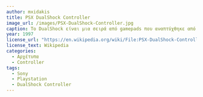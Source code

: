 ```yaml
---
author: mxidakis
title: PSX DualShock Controller 
image_url: /images/PSX-DualShock-Controller.jpg
caption: Το DualShock είναι μια σειρά από gamepads που αναπτύχθηκε από την Sony Interactive Entertainment για την οικογένεια των κονσολών βιντεοπαιχνιδιών PlayStation. Είναι γνωστό για τη δόνηση και τα αναλογικά χειριστήρια. Αρχικά κυκλοφόρησε ως δευτερογενής περιφερειακή συσκευή για την πρώτη κονσόλα PlayStation. Το πακέτο της κονσόλας ανανεώθηκς για να συμπεριλάβει το DualShock και να καταργήσει σταδιακά το αρχικό χειριστήριο PlayStation και το Dual Analog Controller. Το DualShock είναι το gamepad με τις μεγαλύτερες πωλήσεις όλων των εποχών. 
year: 1997 
license_url: "https://en.wikipedia.org/wiki/File:PSX-DualShock-Controller.jpg" 
license_text: Wikipedia
categories:
  - Αρχέτυπα
  - Controller 
tags:
  - Sony 
  - Playstation
  - DualShock Controller
---
```

